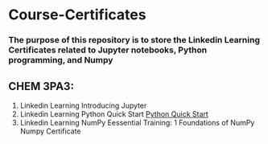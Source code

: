 # Course-Certificates
### The purpose of this repository is to store the Linkedin Learning Certificates related to Jupyter notebooks, Python programming, and Numpy

## CHEM 3PA3:
1. Linkedin Learning Introducing Jupyter 
2. Linkedin Learning Python Quick Start [Python Quick Start](https://github.com/ishani333/Course-Certificates/blob/7ee981cf0052a276addb723e95483df84ee16085/Python%20Certificate%20.png) 
3. Linkedin Learning NumPy Eessential Training: 1 Foundations of NumPy Numpy Certificate
